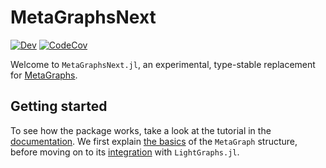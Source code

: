 # MetaGraphsNext

[![Dev](https://img.shields.io/badge/docs-dev-blue.svg)](https://JuliaGraphs.github.io/MetaGraphsNext.jl/dev)
[![CodeCov](https://codecov.io/gh/JuliaGraphs/MetaGraphsNext.jl/branch/master/graph/badge.svg)](https://codecov.io/gh/JuliaGraphs/MetaGraphsNext.jl)

Welcome to `MetaGraphsNext.jl`, an experimental, type-stable replacement for [MetaGraphs](https://github.com/JuliaGraphs/MetaGraphs.jl).

## Getting started

To see how the package works, take a look at the tutorial in the [documentation](https://juliagraphs.org/MetaGraphsNext.jl/dev/). We first explain [the basics](tutorial_basics.md) of the `MetaGraph` structure, before moving on to its [integration](tutorial_lightgraphs.md) with `LightGraphs.jl`.
